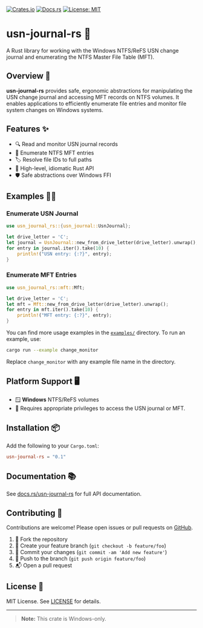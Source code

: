 [![Crates.io](https://img.shields.io/crates/v/usn-journal-rs.svg)](https://crates.io/crates/usn-journal-rs)
[![Docs.rs](https://docs.rs/usn-journal-rs/badge.svg)](https://docs.rs/usn-journal-rs)
[![License: MIT](https://img.shields.io/badge/license-MIT-blue.svg)](LICENSE)

# usn-journal-rs 🚀

A Rust library for working with the Windows NTFS/ReFS USN change journal and enumerating the NTFS Master File Table (MFT).

## Overview 📝

**usn-journal-rs** provides safe, ergonomic abstractions for manipulating the USN change journal and accessing MFT records on NTFS volumes. It enables applications to efficiently enumerate file entries and monitor file system changes on Windows systems.

## Features ✨

- 🔍 Read and monitor USN journal records
- 📂 Enumerate NTFS MFT entries
- 🏷️ Resolve file IDs to full paths
- 🦀 High-level, idiomatic Rust API
- 🛡️ Safe abstractions over Windows FFI

## Examples 🧑‍💻

### Enumerate USN Journal

```rust
use usn_journal_rs::{usn_journal::UsnJournal};

let drive_letter = 'C';
let journal = UsnJournal::new_from_drive_letter(drive_letter).unwrap();
for entry in journal.iter().take(10) {
    println!("USN entry: {:?}", entry);
}
```

### Enumerate MFT Entries

```rust
use usn_journal_rs::mft::Mft;

let drive_letter = 'C';
let mft = Mft::new_from_drive_letter(drive_letter).unwrap();
for entry in mft.iter().take(10) {
    println!("MFT entry: {:?}", entry);
}
```

You can find more usage examples in the [`examples/`](examples/) directory. To run an example, use:

```sh
cargo run --example change_monitor
```

Replace `change_monitor` with any example file name in the directory.

## Platform Support 🖥️

- 🪟 **Windows** NTFS/ReFS volumes
- 🔑 Requires appropriate privileges to access the USN journal or MFT.

## Installation 📦

Add the following to your `Cargo.toml`:

```toml
usn-journal-rs = "0.1"
```

## Documentation 📚

See [docs.rs/usn-journal-rs](https://docs.rs/usn-journal-rs) for full API documentation.

## Contributing 🤝

Contributions are welcome! Please open issues or pull requests on [GitHub](https://github.com/wangfu91/usn-journal-rs).

1. 🍴 Fork the repository
2. 🌱 Create your feature branch (`git checkout -b feature/foo`)
3. 💾 Commit your changes (`git commit -am 'Add new feature'`)
4. 🚀 Push to the branch (`git push origin feature/foo`)
5. 📬 Open a pull request

## License 📝

MIT License. See [LICENSE](LICENSE) for details.

---

> **Note:** This crate is Windows-only.
